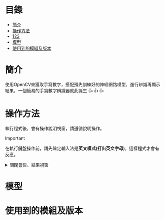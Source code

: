 # 目錄
- [簡介](#簡介)
- [操作方法](#操作方法)
- [123](#my-custom)
- [模型](#模型)
- [使用到的模組及版本](#使用到的模組及版本)
# 簡介
使用OpenCV來獲取手寫數字，搭配預先訓練好的神經網路模型，進行辨識再顯示結果，一個簡易的手寫數字辨識器就此誕生 :+1: :+1: :+1:
# 操作方法
執行程式後，會有操作說明視窗，請遵循說明操作。
> [!IMPORTANT]
> 在執行鍵盤操作前，請先確定輸入法是**英文模式(打出英文字母)**，這樣程式才會有反應。
<details> 
<a name="my-custom"></a>
<summary>關閉警告、結果視窗</summary>

# 123
  123131
</details>

# 模型

# 使用到的模組及版本
